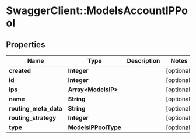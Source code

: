 # SwaggerClient::ModelsAccountIPPool

## Properties
Name | Type | Description | Notes
------------ | ------------- | ------------- | -------------
**created** | **Integer** |  | [optional] 
**id** | **Integer** |  | [optional] 
**ips** | [**Array&lt;ModelsIP&gt;**](ModelsIP.md) |  | [optional] 
**name** | **String** |  | [optional] 
**routing_meta_data** | **String** |  | [optional] 
**routing_strategy** | **Integer** |  | [optional] 
**type** | [**ModelsIPPoolType**](ModelsIPPoolType.md) |  | [optional] 


